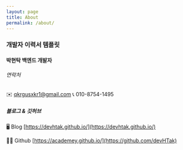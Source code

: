```yaml
---
layout: page
title: About
permalink: /about/
---
```


### 개발자 이력서 템플릿

#### 박현탁 백엔드 개발자

###### 연락처

✉️ [qkrgusxkr1@gmail.com](mailto:qkrgusxkr1@gmail.com)
📞 010-8754-1495

##### 블로그 & 깃허브

🖥️ Blog [https://devhtak.github.io/](https://devhtak.github.io/)

👨‍💻 Github [https://academey.github.io/](https://github.com/devHTak)
